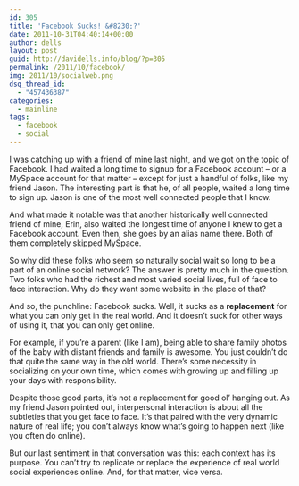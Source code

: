 ```yaml
---
id: 305
title: 'Facebook Sucks! &#8230;?'
date: 2011-10-31T04:40:14+00:00
author: dells
layout: post
guid: http://davidells.info/blog/?p=305
permalink: /2011/10/facebook/
img: 2011/10/socialweb.png
dsq_thread_id:
  - "457436387"
categories:
  - mainline
tags:
  - facebook
  - social
---
```


I was catching up with a friend of mine last night, and we got on the topic of Facebook. I had waited a long time to signup for a Facebook account &#8211; or a MySpace account for that matter &#8211; except for just a handful of folks, like my friend Jason. The interesting part is that he, of all people, waited a long time to sign up. Jason is one of the most well connected people that I know. 

And what made it notable was that another historically well connected friend of mine, Erin, also waited the longest time of anyone I knew to get a Facebook account. Even then, she goes by an alias name there. Both of them completely skipped MySpace.

So why did these folks who seem so naturally social wait so long to be a part of an online social network? The answer is pretty much in the question. Two folks who had the richest and most varied social lives, full of face to face interaction. Why do they want some website in the place of that?

And so, the punchline: Facebook sucks. Well, it sucks as a **replacement** for what you can only get in the real world. And it doesn&#8217;t suck for other ways of using it, that you can only get online. 

For example, if you&#8217;re a parent (like I am), being able to share family photos of the baby with distant friends and family is awesome. You just couldn&#8217;t do that quite the same way in the old world. There&#8217;s some necessity in socializing on your own time, which comes with growing up and filling up your days with responsibility. 

Despite those good parts, it&#8217;s not a replacement for good ol&#8217; hanging out. As my friend Jason pointed out, interpersonal interaction is about all the subtleties that you get face to face. It&#8217;s that paired with the very dynamic nature of real life; you don&#8217;t always know what&#8217;s going to happen next (like you often do online).

But our last sentiment in that conversation was this: each context has its purpose. You can&#8217;t try to replicate or replace the experience of real world social experiences online. And, for that matter, vice versa.